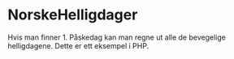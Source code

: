 # NorskeHelligdager
Hvis man finner 1. Påskedag kan man regne ut alle de bevegelige helligdagene. Dette er ett eksempel i PHP.
